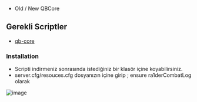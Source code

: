- Old / New QBCore

## Gerekli Scriptler
- [qb-core](https://github.com/qbcore-framework/qb-core)

### Installation
- Scripti indirmeniz sonrasında istediğiniz bir klasör içine koyabilirsiniz.
- server.cfg/resouces.cfg dosyanızın içine girip ;
ensure ra1derCombatLog olarak 

![image](https://github.com/baranraider/ra1derCombatLog/assets/73917011/52dbd391-567b-4f2f-a055-69916753cbfa)

